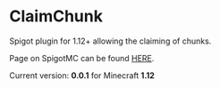# ClaimChunk

Spigot plugin for 1.12+ allowing the claiming of chunks.

Page on SpigotMC can be found [HERE](https://www.spigotmc.org/resources/claimchunk.44458/).

Current version: **0.0.1** for Minecraft **1.12**